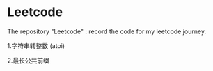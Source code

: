 # Leetcode
The repository "Leetcode" : record the code for my leetcode journey.

1.字符串转整数 (atoi)

2.最长公共前缀
